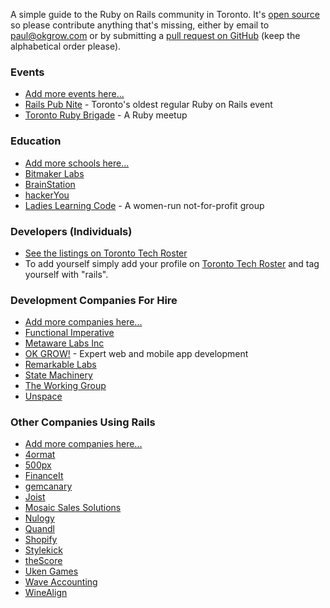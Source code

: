 A simple guide to the Ruby on Rails community in Toronto. It's [open
source](https://github.com/okgrow/railstoronto.com) so please contribute
anything that's missing, either by email to <a href="mailto:paul@okgrow.com">paul@okgrow.com</a>
or by submitting a [pull request on
GitHub](https://github.com/okgrow/railstoronto.com) (keep the alphabetical
order please).

### Events

* [Add more events here...](https://github.com/okgrow/railstoronto.com)
* [Rails Pub Nite](https://unspace.ca/events/) - Toronto's oldest regular Ruby on Rails event
* [Toronto Ruby Brigade](http://www.meetup.com/torontoruby/) - A Ruby meetup

### Education

* [Add more schools here...](https://github.com/okgrow/railstoronto.com)
* [Bitmaker Labs](http://bitmakerlabs.com/)
* [BrainStation](http://brainstation.it/)
* [hackerYou](http://hackeryou.com/)
* [Ladies Learning Code](http://ladieslearningcode.com/) - A women-run not-for-profit group

### Developers (Individuals)

* [See the listings on Toronto Tech Roster](http://www.techroster.to/people?utf8=%E2%9C%93&q=%5Brails%5D) 
* To add yourself simply add your profile on [Toronto Tech
Roster](http://www.techroster.to/) and tag yourself with "rails".

### Development Companies For Hire

* [Add more companies here...](https://github.com/okgrow/railstoronto.com)
* [Functional Imperative](http://functionalimperative.com)
* [Metaware Labs Inc](http://metawarelabs.com)
* [OK GROW!](http://okgrow.com) - Expert web and mobile app development
* [Remarkable Labs](http://www.remarkablelabs.com/)
* [State Machinery](http://state.io)
* [The Working Group](http://www.theworkinggroup.ca/)
* [Unspace](https://unspace.ca/)

### Other Companies Using Rails

* [Add more companies here...](https://github.com/okgrow/railstoronto.com)
* [4ormat](http://4ormat.com/)
* [500px](http://500px.com)
* [FinanceIt](https://www.financeit.ca/)
* [gemcanary](https://gemcanary.com/)
* [Joist](http://joistapp.com)
* [Mosaic Sales Solutions](http://mosaic.com)
* [Nulogy](http://nulogy.com/)
* [Quandl](http://quandl.com)
* [Shopify](http://shopify.com)
* [Stylekick](http://stylekick.com)
* [theScore](http://beta.thescore.com)
* [Uken Games](http://uken.com/)
* [Wave Accounting](https://www.waveapps.com/)
* [WineAlign](http://www.winealign.com/)
